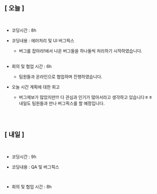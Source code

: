 ## [ 오늘 ]

<br/>

- 코딩시간 : 8h
- 코딩내용 : 에러처리 및 UI 버그픽스

  - 버그를 잡아라!에서 나온 버그들을 하나둘씩 처리하기 시작하였습니다.

  <br/>

- 회의 및 협업 시간 : 6h

  - 팀원들과 온라인으로 협업하며 진행하였습니다.

- 오늘 시간 계획에 대한 회고

  - 버그제보가 많았지만!!! 다 관심과 인기가 많아서라고 생각하고 있습니다ㅎㅎ  
    내일도 팀원들과 만나 버그픽스를 할 예정입니다.

  <br/>

<br/>

## [ 내일 ]

<br/>

- 코딩시간 : 9h

- 코딩내용 : QA 및 버그픽스

    <br/>

- 회의 및 협업 시간 : 8h
